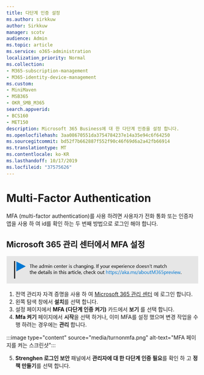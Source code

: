 ```yaml
---
title: 다단계 인증 설정
ms.author: sirkkuw
author: Sirkkuw
manager: scotv
audience: Admin
ms.topic: article
ms.service: o365-administration
localization_priority: Normal
ms.collection:
- M365-subscription-management
- M365-identity-device-management
ms.custom:
- MiniMaven
- MSB365
- OKR_SMB_M365
search.appverid:
- BCS160
- MET150
description: Microsoft 365 Business에 대 한 다단계 인증을 설정 합니다.
ms.openlocfilehash: 3aa08670551da3754784237e14a35e94c6f64250
ms.sourcegitcommit: bd52f7b662887f552f90c46f69d6a2a42fb66914
ms.translationtype: MT
ms.contentlocale: ko-KR
ms.lasthandoff: 10/17/2019
ms.locfileid: "37575626"
---
```

# <a name="multi-factor-authentication"></a>Multi-Factor Authentication

MFA (multi-factor authentication)를 사용 하려면 사용자가 전화 통화 또는 인증자 앱을 사용 하 여 id를 확인 하는 두 번째 방법으로 로그인 해야 합니다.

## <a name="set-up-mfa-in-the-microsoft-365-admin-center"></a>Microsoft 365 관리 센터에서 MFA 설정

[![레이블-관리 센터가 변경 중 이며 aka.ms/aboutM365preview에서 자세한 내용을 확인할 수 있습니다.](media/m365admincenterchanging.png)](https://docs.microsoft.com/office365/admin/microsoft-365-admin-center-preview)

1. 전역 관리자 자격 증명을 사용 하 여 [Microsoft 365 관리 센터](https://admin.microsoft.com) 에 로그인 합니다. 
2. 왼쪽 탐색 창에서 **설치**를 선택 합니다.
3. 설정 페이지에서 **MFA (다단계 인증 켜기)** 카드에서 **보기** 를 선택 합니다.
4. **Mfa 켜기** 페이지에서 **시작**을 선택 하거나, 이미 MFA를 설정 했으며 변경 작업을 수행 하려는 경우에는 **관리** 합니다. 

  :::image type="content" source="media/turnonmfa.png" alt-text="MFA 페이지를 켜는 스크린샷":::

5. **Strenghen 로그인 보안** 패널에서 **관리자에 대 한 다단계 인증 필요**를 확인 하 고 **정책 만들기**를 선택 합니다.
